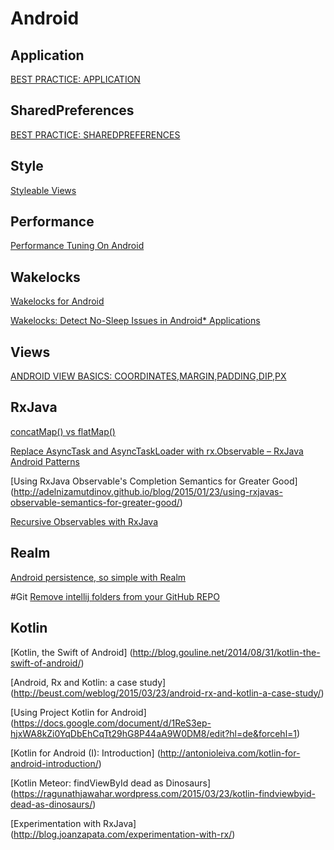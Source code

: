 # Android

## Application

[BEST PRACTICE: APPLICATION](https://yakivmospan.wordpress.com/2014/04/17/best-practice-application/)

## SharedPreferences
[BEST PRACTICE: SHAREDPREFERENCES](https://yakivmospan.wordpress.com/2014/03/11/best-practice-sharedpreferences/)

## Style

[Styleable Views](https://sriramramani.wordpress.com/2012/09/18/styleable-views)

## Performance
[Performance Tuning On Android](http://blog.venmo.com/hf2t3h4x98p5e13z82pl8j66ngcmry/performance-tuning-on-android)

## Wakelocks

[Wakelocks for Android](https://software.intel.com/en-us/android/articles/wakelocks-for-android)

[Wakelocks: Detect No-Sleep Issues in Android* Applications](https://software.intel.com/en-us/android/articles/wakelocks-detect-no-sleep-issues-in-android-applications)

## Views
[ANDROID VIEW BASICS: COORDINATES,MARGIN,PADDING,DIP,PX](https://laaptu.wordpress.com/2013/12/12/android-view-basics-coordinatesmarginpaddingdippx/)

## RxJava

[concatMap() vs flatMap()](http://fernandocejas.com/2015/01/11/rxjava-observable-tranformation-concatmap-vs-flatmap/)

[Replace AsyncTask and AsyncTaskLoader with rx.Observable – RxJava Android Patterns](http://stablekernel.com/blog/replace-asynctask-asynctaskloader-rx-observable-rxjava-android-patterns/)

[Using RxJava Observable's Completion Semantics for Greater Good] (http://adelnizamutdinov.github.io/blog/2015/01/23/using-rxjavas-observable-semantics-for-greater-good/)

[Recursive Observables with RxJava](https://jkschneider.github.io/blog/2014/recursive-observables-with-rxjava.html)

## Realm

[Android persistence, so simple with Realm](http://www.hodoroid.com/android-persistence-so-simple-with-realm/)

#Git
[Remove intellij folders from your GitHub REPO](https://coderwall.com/p/qaiaog/remove-intellij-folders-from-your-github-repo)

## Kotlin

[Kotlin, the Swift of Android] (http://blog.gouline.net/2014/08/31/kotlin-the-swift-of-android/)

[Android, Rx and Kotlin: a case study] (http://beust.com/weblog/2015/03/23/android-rx-and-kotlin-a-case-study/)

[Using Project Kotlin for Android] (https://docs.google.com/document/d/1ReS3ep-hjxWA8kZi0YqDbEhCqTt29hG8P44aA9W0DM8/edit?hl=de&forcehl=1)

[Kotlin for Android (I): Introduction] (http://antonioleiva.com/kotlin-for-android-introduction/)

[Kotlin Meteor: findViewById dead as Dinosaurs] (https://ragunathjawahar.wordpress.com/2015/03/23/kotlin-findviewbyid-dead-as-dinosaurs/)

[Experimentation with RxJava] (http://blog.joanzapata.com/experimentation-with-rx/)
